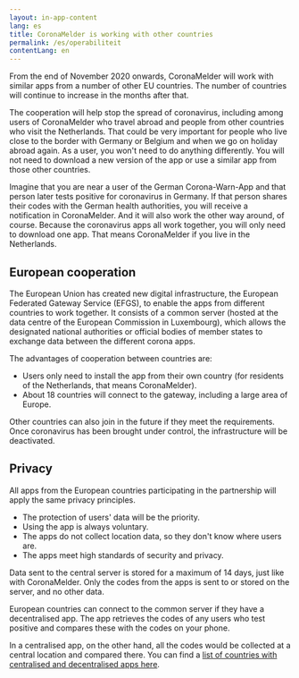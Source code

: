 ```yaml
---
layout: in-app-content
lang: es
title: CoronaMelder is working with other countries
permalink: /es/operabiliteit
contentLang: en
---
```

From the end of November 2020 onwards, CoronaMelder will work with similar apps from a number of other EU countries. The number of countries will continue to increase in the months after that.

The cooperation will help stop the spread of coronavirus, including among users of CoronaMelder who travel abroad and people from other countries who visit the Netherlands. That could be very important for people who live close to the border with Germany or Belgium and when we go on holiday abroad again. As a user, you won't need to do anything differently. You will not need to download a new version of the app or use a similar app from those other countries. 

Imagine that you are near a user of the German Corona-Warn-App and that person later tests positive for coronavirus in Germany. If that person shares their codes with the German health authorities, you will receive a notification in CoronaMelder. And it will also work the other way around, of course. Because the coronavirus apps all work together, you will only need to download one app. That means CoronaMelder if you live in the Netherlands.

## European cooperation

The European Union has created new digital infrastructure, the European Federated Gateway Service (EFGS), to enable the apps from different countries to work together. It consists of a common server (hosted at the data centre of the European Commission in Luxembourg), which allows the designated national authorities or official bodies of member states to exchange data between the different corona apps.

The advantages of cooperation between countries are:
- Users only need to install the app from their own country (for residents of the Netherlands, that means CoronaMelder).
- About 18 countries will connect to the gateway, including a large area of Europe.

Other countries can also join in the future if they meet the requirements. Once coronavirus has been brought under control, the infrastructure will be deactivated. 

## Privacy

All apps from the European countries participating in the partnership will apply the same privacy principles. 
- The protection of users' data will be the priority.
- Using the app is always voluntary.
- The apps do not collect location data, so they don't know where users are.
- The apps meet high standards of security and privacy.

Data sent to the central server is stored for a maximum of 14 days, just like with CoronaMelder. Only the codes from the apps is sent to or stored on the server, and no other data. 

European countries can connect to the common server if they have a decentralised app. The app retrieves the codes of any users who test positive and compares these with the codes on your phone.

In a centralised app, on the other hand, all the codes would be collected at a central location and compared there. You can find a [list of countries with centralised and decentralised apps here](https://ec.europa.eu/info/live-work-travel-eu/health/coronavirus-response/travel-during-coronavirus-pandemic/how-tracing-and-warning-apps-can-help-during-pandemic_en). 
